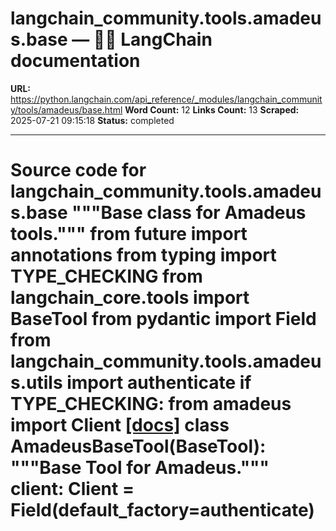# langchain_community.tools.amadeus.base — 🦜🔗 LangChain  documentation

**URL:** https://python.langchain.com/api_reference/_modules/langchain_community/tools/amadeus/base.html
**Word Count:** 12
**Links Count:** 13
**Scraped:** 2025-07-21 09:15:18
**Status:** completed

---

# Source code for langchain\_community.tools.amadeus.base               """Base class for Amadeus tools."""          from __future__ import annotations          from typing import TYPE_CHECKING          from langchain_core.tools import BaseTool     from pydantic import Field          from langchain_community.tools.amadeus.utils import authenticate          if TYPE_CHECKING:         from amadeus import Client                              [[docs]](https://python.langchain.com/api_reference/community/tools/langchain_community.tools.amadeus.base.AmadeusBaseTool.html#langchain_community.tools.amadeus.base.AmadeusBaseTool)     class AmadeusBaseTool(BaseTool):         """Base Tool for Amadeus."""              client: Client = Field(default_factory=authenticate)